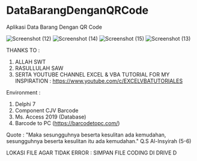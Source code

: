 # DataBarangDenganQRCode
Aplikasi Data Barang Dengan QR Code

![Screenshot (12)](https://github.com/achmadiqsan/DataBarangDenganQRCode/assets/57186921/238cfb3e-c247-4b8e-b58c-3d3369256d40)
![Screenshot (14)](https://github.com/achmadiqsan/DataBarangDenganQRCode/assets/57186921/a112331e-5e28-4727-871a-ee07f594e521)
![Screenshot (15)](https://github.com/achmadiqsan/DataBarangDenganQRCode/assets/57186921/fe79bd33-f5e4-4389-af3a-7168a3b0271b)
![Screenshot (13)](https://github.com/achmadiqsan/DataBarangDenganQRCode/assets/57186921/ca632921-79df-437a-be66-b9defa547168)

THANKS TO :

1. ALLAH SWT
2. RASULLULAH SAW
3. SERTA YOUTUBE CHANNEL EXCEL & VBA TUTORIAL FOR MY INSPIRATION : https://www.youtube.com/c/EXCELVBATUTORIALES

Environment :
1. Delphi 7
2. Component CJV Barcode
3. Ms. Access 2019 (Database)
4. Barcode to PC (https://barcodetopc.com/)

Quote : "Maka sesungguhnya beserta kesulitan ada kemudahan, sesungguhnya beserta kesulitan itu ada kemudahan." Q.S Al-Insyirah (5-6)

LOKASI FILE AGAR TIDAK ERROR : SIMPAN FILE CODING DI DRIVE D
